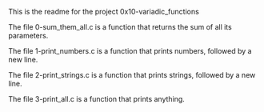 This is the readme for the project 0x10-variadic_functions

The file 0-sum_them_all.c is a function that returns the sum of all its parameters.

The file 1-print_numbers.c is a function that prints numbers, followed by a new line.

The file 2-print_strings.c is a function that prints strings, followed by a new line.

The file 3-print_all.c is a function that prints anything.


